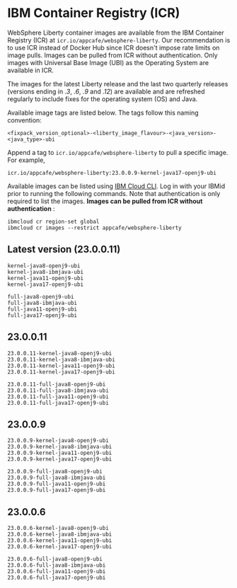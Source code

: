 
# IBM Container Registry (ICR)

WebSphere Liberty container images are available from the IBM Container Registry (ICR) at `icr.io/appcafe/websphere-liberty`. Our recommendation is to use ICR instead of Docker Hub since ICR doesn't impose rate limits on image pulls. Images can be pulled from ICR without authentication. Only images with Universal Base Image (UBI) as the Operating System are available in ICR.

The images for the latest Liberty release and the last two quarterly releases (versions ending in _.3_, _.6_, _.9_ and _.12_) are available and are refreshed regularly to include fixes for the operating system (OS) and Java.

Available image tags are listed below. The tags follow this naming convention: 
```
<fixpack_version_optional>-<liberty_image_flavour>-<java_version>-<java_type>-ubi
```

Append a tag to `icr.io/appcafe/websphere-liberty` to pull a specific image. For example, 
```
icr.io/appcafe/websphere-liberty:23.0.0.9-kernel-java17-openj9-ubi
```

Available images can be listed using [IBM Cloud CLI](https://cloud.ibm.com/docs/cli?topic=cli-getting-started). Log in with your IBMid prior to running the following commands. Note that authentication is only required to list the images. **Images can be pulled from ICR without authentication** : 
```
ibmcloud cr region-set global 
ibmcloud cr images --restrict appcafe/websphere-liberty
```


## Latest version (23.0.0.11)

```
kernel-java8-openj9-ubi
kernel-java8-ibmjava-ubi
kernel-java11-openj9-ubi
kernel-java17-openj9-ubi

full-java8-openj9-ubi
full-java8-ibmjava-ubi
full-java11-openj9-ubi
full-java17-openj9-ubi
```

## 23.0.0.11

```
23.0.0.11-kernel-java8-openj9-ubi
23.0.0.11-kernel-java8-ibmjava-ubi
23.0.0.11-kernel-java11-openj9-ubi
23.0.0.11-kernel-java17-openj9-ubi

23.0.0.11-full-java8-openj9-ubi
23.0.0.11-full-java8-ibmjava-ubi
23.0.0.11-full-java11-openj9-ubi
23.0.0.11-full-java17-openj9-ubi
```

## 23.0.0.9

```
23.0.0.9-kernel-java8-openj9-ubi
23.0.0.9-kernel-java8-ibmjava-ubi
23.0.0.9-kernel-java11-openj9-ubi
23.0.0.9-kernel-java17-openj9-ubi

23.0.0.9-full-java8-openj9-ubi
23.0.0.9-full-java8-ibmjava-ubi
23.0.0.9-full-java11-openj9-ubi
23.0.0.9-full-java17-openj9-ubi
```

## 23.0.0.6

```
23.0.0.6-kernel-java8-openj9-ubi
23.0.0.6-kernel-java8-ibmjava-ubi
23.0.0.6-kernel-java11-openj9-ubi
23.0.0.6-kernel-java17-openj9-ubi

23.0.0.6-full-java8-openj9-ubi
23.0.0.6-full-java8-ibmjava-ubi
23.0.0.6-full-java11-openj9-ubi
23.0.0.6-full-java17-openj9-ubi
```
